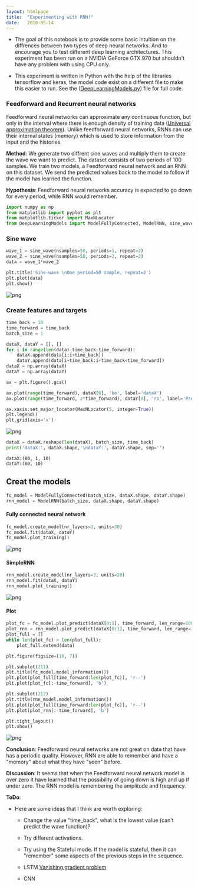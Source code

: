```yaml
---
layout: htmlpage
title:  "Experimenting with RNN!"
date:   2018-05-14
---
```




* The goal of this notebook is to provide some basic intuition on the diffrences between two types of deep neural networks. And to encourage you to test different deep learning architectures. This experiment has been run on a NVIDIA GeForce GTX 970 but shouldn't have any problem with using CPU only.

* This experiment is written in Python with the help of the libraries tensorflow and keras, the model code exist on a different file to make this easier to run. See the ([DeepLearningModels.py](https://github.com/AtieDag/Experimenting-with-RNN/blob/master/DeepLearningModels.py)) file for full code.

### Feedforward and Recurrent neural networks

Feedforward neural networks can approximate any continuous function, but only in the interval where there is enough density of training data ([Universal approximation theorem](https://en.wikipedia.org/wiki/Universal_approximation_theorem)). Unlike feedforward neural networks, RNNs can use their internal states (memory) which is used to store information from the input and the histories.

**Method**: We generate two diffrent sine waves and multiply them to create the wave we want to predict. The dataset consists of two periods of 100 samples. We train two models, a Feedforward neural network and an RNN on this dataset. We send the predicted values back to the model to follow if the model has learned the function.

**Hypothesis**: Feedforward neural networks accuracy is expected to go down for every period, while  RNN would remember.


```python
import numpy as np
from matplotlib import pyplot as plt
from matplotlib.ticker import MaxNLocator
from DeepLearningModels import ModelFullyConnected, ModelRNN, sine_wave
```

### Sine wave


```python
wave_1 = sine_wave(nsamples=50, periods=1, repeat=2)
wave_2 = sine_wave(nsamples=50, periods=2, repeat=2)
data = wave_1*wave_2
```


```python
plt.title('Sine-wave \nOne period=50 sample, repeat=2')
plt.plot(data)
plt.show()
```


![png](/image_folder/Experimenting-with-RNN/output_7_0.png)


### Create features and targets


```python
time_back = 10
time_forward = time_back
batch_size = 1
```


```python
dataX, dataY = [], []
for i in range(len(data)-time_back-time_forward):
    dataX.append(data[i:i+time_back])
    dataY.append(data[i+time_back:i+time_back+time_forward])
dataX = np.array(dataX)
dataY = np.array(dataY)
```


```python
ax = plt.figure().gca()

ax.plot(range(time_forward), dataX[0], 'bo', label='dataX')
ax.plot(range(time_forward, 2*time_forward), dataY[0], 'ro', label='Predict')

ax.xaxis.set_major_locator(MaxNLocator(5, integer=True))
plt.legend()
plt.grid(axis='x')
```


![png](/image_folder/Experimenting-with-RNN/output_11_0.png)



```python
dataX = dataX.reshape(len(dataX), batch_size, time_back)
print('dataX:', dataX.shape,'\ndataY:', dataY.shape, sep='')
```

    dataX:(80, 1, 10)
    dataY:(80, 10)


## Creat the models


```python
fc_model = ModelFullyConnected(batch_size, dataX.shape, dataY.shape)
rnn_model = ModelRNN(batch_size, dataX.shape, dataY.shape)
```

#### Fully connected neural network


```python
fc_model.create_model(nr_layers=3, units=30)
fc_model.fit(dataX, dataY)
fc_model.plot_training()
```


![png](/image_folder/Experimenting-with-RNN/output_16_0.png)


#### SimpleRNN


```python
rnn_model.create_model(nr_layers=3, units=20)
rnn_model.fit(dataX, dataY)
rnn_model.plot_training()
```


![png](/image_folder/Experimenting-with-RNN/output_18_0.png)


#### Plot


```python
plot_fc = fc_model.plot_predict(dataX[0:1], time_forward, len_range=100)
plot_rnn = rnn_model.plot_predict(dataX[0:1], time_forward, len_range=100)
plot_full = []
while len(plot_fc) > len(plot_full):
    plot_full.extend(data)
```


```python
plt.figure(figsize=(10, 7))

plt.subplot(211)
plt.title(fc_model.model_information())
plt.plot(plot_full[time_forward:len(plot_fc)], 'r--')
plt.plot(plot_fc[:-time_forward], 'b')

plt.subplot(212)
plt.title(rnn_model.model_information())
plt.plot(plot_full[time_forward:len(plot_fc)], 'r--')
plt.plot(plot_rnn[:-time_forward], 'b')

plt.tight_layout()
plt.show()
```


![png](/image_folder/Experimenting-with-RNN/output_21_0.png)


**Conclusion**: Feedforward neural networks are not great on data that have has a periodic quality. However, RNN are able to remember and have a "memory" about what they have "seen" before.

**Discussion**: It seems that when the Feedforward neural network model is over zero it have learned that the possibility of going down is high and up if under zero. The RNN model is remembering the amplitude and frequency.

**ToDo**:

* Here are some ideas that I think are worth exploring:
    - Change the value "time_back", what is the lowest value (can't predict the wave function)?
    - Try different activations.
    - Try using the Stateful mode. If the model is stateful, then it can "remember" some aspects of the previous steps in the sequence.

    - LSTM [Vanishing gradient problem](https://en.wikipedia.org/wiki/Vanishing_gradient_problem)
    - CNN
